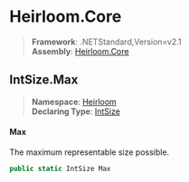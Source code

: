 # Heirloom.Core

> **Framework**: .NETStandard,Version=v2.1  
> **Assembly**: [Heirloom.Core][0]  

## IntSize.Max

> **Namespace**: [Heirloom][0]  
> **Declaring Type**: [IntSize][1]  

#### Max

The maximum representable size possible.

```cs
public static IntSize Max
```

[0]: ../../../Heirloom.Core.md
[1]: ../IntSize.md
